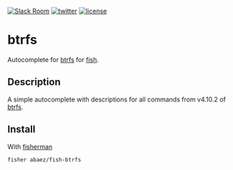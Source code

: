[![Slack Room][slack-badge]][slack-link]
[![twitter][1i]][1p]
[![license][2i]][2p]

# btrfs

Autocomplete for [btrfs] for [fish].

## Description

A simple autocomplete with descriptions for all commands from v4.10.2 of [btrfs].

## Install

With [fisherman]

```
fisher abaez/fish-btrfs
```

[0.6.6]: https://github.com/btrfs/btrfs/tree/0.6.6
[fish]: http://fishshell.com/
[btrfs]: https://btrfs.wiki.kernel.org/index.php/Main_Page
[slack-link]: https://fisherman-wharf.herokuapp.com
[slack-badge]: https://fisherman-wharf.herokuapp.com/badge.svg
[fisherman]: https://github.com/fisherman/fisherman
[1i]: https://img.shields.io/badge/twitter-a_baez-blue.svg
[1p]: https://twitter.com/a_baez
[2i]: https://img.shields.io/badge/license-GPL_2-green.svg
[2p]: ./LICENSE
